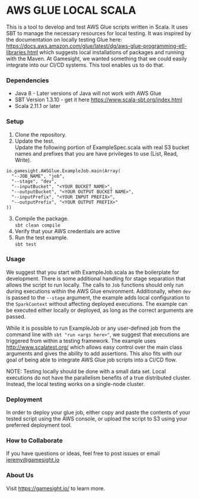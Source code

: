 # AWS GLUE LOCAL SCALA

This is a tool to develop and test AWS Glue scripts written in Scala. It uses SBT to manage the necessary resources for local testing. It was inspired by the documentation on locally testing Glue here: https://docs.aws.amazon.com/glue/latest/dg/aws-glue-programming-etl-libraries.html which suggests local installations of packages and running with the Maven. At Gamesight, we wanted something that we could easily integrate into our CI/CD systems. This tool enables us to do that.

### Dependencies
* Java 8 - Later versions of Java will not work with AWS Glue
* SBT Version 1.3.10 - get it here https://www.scala-sbt.org/index.html
* Scala 2.11.1 or later

### Setup

1. Clone the repository.
2. Update the test.  
Update the following portion of ExampleSpec.scala with real S3 bucket names and prefixes that you are have privileges to use (List, Read, Write).
```
io.gamesight.AWSGlue.ExampleJob.main(Array(
  "--JOB_NAME", "job",
  "--stage", "dev",
  "--inputBucket", "<YOUR BUCKET NAME>",
  "--outputBucket", "<YOUR OUTPUT BUCKET NAME>",
  "--inputPrefix", "<YOUR INPUT PREFIX>",
  "--outputPrefix", "<YOUR OUTPUT PREFIX>"
))
```
3. Compile the package.  
`sbt clean compile`
4. Verify that your AWS credentials are active
5. Run the test example.  
`sbt test`

### Usage

We suggest that you start with ExampleJob.scala as the boilerplate for development. There is some additional handling for stage separation that allows the script to run locally. The calls to `Job` functions should only run during executions within the AWS Glue environment. Additionally, when `dev` is passed to the `--stage` argument, the example adds local configuration to the `SparkContext` without affecting deployed executions. The example can be executed either locally or deployed, as long as the correct arguments are passed.  

While it is possible to run ExampleJob or any user-defined job from the command line with `sbt "run <args here>"`, we suggest that executions are triggered from within a testing framework. The example uses http://www.scalatest.org/ which allows easy control over the main class arguments and gives the ability to add assertions. This also fits with our goal of being able to integrate AWS Glue job scripts into a CI/CD flow.  

NOTE: Testing locally should be done with a small data set. Local executions do not have the parallelism benefits of a true distributed cluster. Instead, the local testing works on a single-node cluster.

### Deployment

In order to deploy your glue job, either copy and paste the contents of your tested script using the AWS console, or upload the script to S3 using your preferred deployment tool.

### How to Collaborate

If you have questions or ideas, feel free to post issues or email jeremy@gamesight.io

### About Us

Visit https://gamesight.io/ to learn more.

